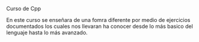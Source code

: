 Curso de Cpp

En este curso se enseñara de una fomra diferente por medio de ejercicios documentados los cuales nos llevaran ha conocer desde lo más basico del lenguaje hasta lo más avanzado.
